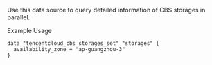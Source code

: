 Use this data source to query detailed information of CBS storages in parallel.

Example Usage

```hcl
data "tencentcloud_cbs_storages_set" "storages" {
  availability_zone = "ap-guangzhou-3"
}
```
